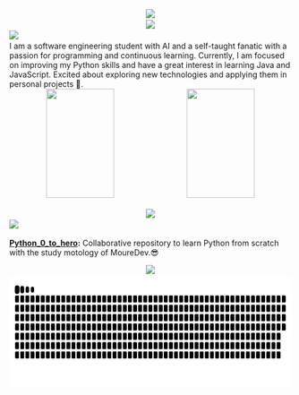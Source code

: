 <div align="center">
  <img src="https://readme-typing-svg.herokuapp.com/?font=Indie+Flower&color=468b56&size=35&center=true&vCenter=true&width=1000&duration=4000&lines=Welcome!;I'm+Julian+Burga;" />
</div>

<div align='center'>
    <img src="https://capsule-render.vercel.app/api?type=transparent&color=468b56&&height=300&section=header&text=Julian%20Burga&fontSize=90&animation=fadeIn&fontAlignY=38&desc=Programmer!&descAlignY=51&descAlign=62"/>
</div>

<div >
  <img src="https://readme-typing-svg.herokuapp.com/?font=Indie+Flower&color=468b56&size=35&vCenter=true&repeat=false&width=1000&duration=3000&lines=👨‍💻+About+Me;" />
</div>
I am a software engineering student with AI and a self-taught fanatic with a passion for programming and continuous learning. Currently, I am focused on improving my Python skills and have a great interest in learning Java and JavaScript. Excited about exploring new technologies and applying them in personal projects 🤖.

<div align="center">
  <!--Git status-->
  <picture>
  <source srcset="https://github-readme-stats.vercel.app/api?username=julianb0315&show_icons=true&theme=dark"
    media="(prefers-color-scheme: dark)"/>
  <source srcset="https://github-readme-stats.vercel.app/api?username=julianb0315&show_icons=true"
    media="(prefers-color-scheme: light), (prefers-color-scheme: no-preference)"/>
  <img width="49%" height="195px" src="https://github-readme-stats.vercel.app/api?username=julianb0315&show_icons=true" />
</picture>
  <!--Learn-->
  <picture>
  <source srcset="https://github-readme-stats.vercel.app/api/top-langs/?username=julianb0315&theme=dark"
    media="(prefers-color-scheme: dark)"/>
  <source srcset="https://github-readme-stats.vercel.app/api/top-langs/?username=julianb0315&show_icons=true"
    media="(prefers-color-scheme: light), (prefers-color-scheme: no-preference)"/>
  <img width="49%" height="195px" src="https://github-readme-stats.vercel.app/api/top-langs/username=julianb0315&show_icons=true" />
</picture>
</div>
<br>
<div align="center">
    <img src="https://skillicons.dev/icons?i=python,java,javascript,html,css,mysql,sqlite&theme=dark">
</div>

<div >
  <img src="https://readme-typing-svg.herokuapp.com/?font=Indie+Flower&color=468b56&size=35&vCenter=true&width=1000&repeat=false&duration=3000&lines=🌟+Featured+Projects;" />
</div>

**[Python_0_to_hero](https://github.com/JulianB0315/Python_0_to_hero):** Collaborative repository to learn Python from scratch with the study motology of MoureDev.😎
<div align="center">
<picture>
  <!--Estadisticas de contribuciones-->
  <img height="250px"src="https://github-readme-activity-graph.vercel.app/graph?username=julianb0315&bg_color=141415&color=ffffff&line=d8d9d8&point=468c56&hide_border=true"/>
</picture>
  <!--Gusano de commit-->
<picture>
  <source media="(prefers-color-scheme: dark)" srcset="https://raw.githubusercontent.com/julianb0315/julianb0315/output/github-contribution-grid-snake-dark.svg" />
  <source media="(prefers-color-scheme: light)" srcset="https://raw.githubusercontent.com/julianb0315/julianb0315/output/github-contribution-grid-snake.svg" />
  <img height="200px"alt="github-snake" src="https://raw.githubusercontent.com/julianb0315/julianb0315/output/github-contribution-grid-snake.svg" />
</picture>
</div>
